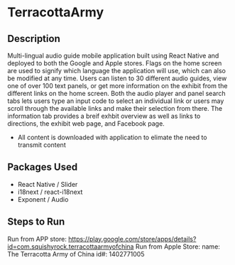 # TerracottaArmy

## Description

Multi-lingual audio guide mobile application built using React Native and deployed to both the Google and Apple stores. Flags on the home screen are used to signify which language the application will use, which can also be modified at any time. Users can listen to 30 different audio guides, view one of over 100 text panels, or get more information on the exhibit from the different links on the home screen. Both the audio player and panel search tabs lets users type an input code to select an individual link or users may scroll through the available links and make their selection from there. The information tab provides a breif exhbit overview as well as links to directions, the exhibit web page, and Facebook page.
- All content is downloaded with application to elimate the need to transmit content

## Packages Used
- React Native / Slider
- i18next / react-i18next
- Exponent / Audio

## Steps to Run
Run from APP store:
  https://play.google.com/store/apps/details?id=com.squishyrock.terracottaarmyofchina
Run from Apple Store:
  name: The Terracotta Army of China
  id#: 1402771005
